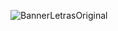 
![BannerLetrasOriginal](https://user-images.githubusercontent.com/67019763/132405808-23135501-6bf1-41f8-9d6f-0b9bdb4a2d37.png)
<!---
TheBrodaCoder/TheBrodaCoder is a ✨ special ✨ repository because its `README.md` (this file) appears on your GitHub profile.
You can click the Preview link to take a look at your changes.
--->
